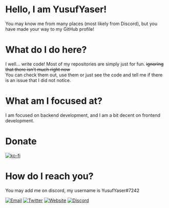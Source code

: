 # Hello, I am YusufYaser!

You may know me from many places (most likely from Discord), but you have made your way to my GitHub profile!

# What do I do here?

I well... write code! Most of my repositories are simply just for fun. ~~ignoring that there isn't much right now~~\
You can check them out, use them or just see the code and tell me if there is an issue that I did not notice.

# What am I focused at?

I am focused on backend development, and I am a bit decent on frontend development.

# Donate

[![ko-fi](https://ko-fi.com/img/githubbutton_sm.svg)](https://ko-fi.com/B0B17T6LA)

# How do I reach you?

You may add me on discord, my username is YusufYaser#7242

[![Email](https://img.shields.io/badge/Email-me%40yusufyaser.xyz-yellowgreen)](mailto:me@yusufyaser.xyz)
[![Twitter](https://img.shields.io/twitter/url/https/twitter.com/RealYusufYaser.svg?style=social&label=Follow%20%40RealYusufYaser)](https://twitter.com/RealYusufYaser)
[![Website](https://img.shields.io/badge/Website-yusufyaser.xyz-red)](https://yusufyaser.xyz)
[![Discord](https://img.shields.io/badge/Discord-YusufYaser%237242-blue)](https://discord.com/channels/@me)
